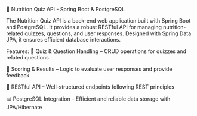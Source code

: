 🍏 Nutrition Quiz API - Spring Boot & PostgreSQL

The Nutrition Quiz API is a back-end web application built with Spring Boot and PostgreSQL. It provides a robust RESTful API for managing nutrition-related quizzes, questions, and user responses. Designed with Spring Data JPA, it ensures efficient database interactions.

Features:
📝 Quiz & Question Handling – CRUD operations for quizzes and related questions

🎯 Scoring & Results – Logic to evaluate user responses and provide feedback

🔄 RESTful API – Well-structured endpoints following REST principles

📊 PostgreSQL Integration – Efficient and reliable data storage with JPA/Hibernate
